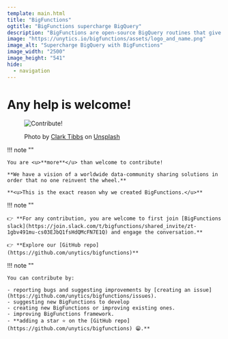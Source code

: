 ```yaml
---
template: main.html
title: "BigFunctions"
ogtitle: "BigFunctions supercharge BigQuery"
description: "BigFunctions are open-source BigQuery routines that give you SQL-superpowers. BigFunctions can show data-visualizations inside BigQuery console, compute advanced transforms such as sentiment score of a text, or send data to any of your favorite SAAS tool. BigFunctions is dbt's best friend."
image: "https://unytics.io/bigfunctions/assets/logo_and_name.png"
image_alt: "Supercharge BigQuery with BigFunctions"
image_width: "2500"
image_height: "541"
hide:
  - navigation
---
```


# Any help is welcome!

<figure markdown>

![Contribute!](../assets/images/clark-tibbs-oqStl2L5oxI-unsplash_cropped.jpg)
<figcaption>Photo by <a href="https://unsplash.com/@clarktibbs?utm_source=unsplash&utm_medium=referral&utm_content=creditCopyText">Clark Tibbs</a> on <a href="https://unsplash.com/s/photos/help?utm_source=unsplash&utm_medium=referral&utm_content=creditCopyText">Unsplash</a></figcaption>

</figure>




!!! note ""

    You are <u>**more**</u> than welcome to contribute!

    **We have a vision of a worldwide data-community sharing solutions in order that no one reinvent the wheel.**

    **<u>This is the exact reason why we created BigFunctions.</u>**


!!! note ""

    👉 **For any contribution, you are welcome to first join [BigFunctions slack](https://join.slack.com/t/bigfunctions/shared_invite/zt-1gbv491mu-cs03EJbQ1fsHdQMcFN7E1Q) and engage the conversation.**

    👉 **Explore our [GitHub repo](https://github.com/unytics/bigfunctions)**


!!! note ""

    You can contribute by:

    - reporting bugs and suggesting improvements by [creating an issue](https://github.com/unytics/bigfunctions/issues).
    - suggesting new BigFunctions to develop
    - creating new BigFunctions or improving existing ones.
    - improving BigFunctions framework.
    - **adding a star ⭐ on the [GitHub repo](https://github.com/unytics/bigfunctions) 😁.**



